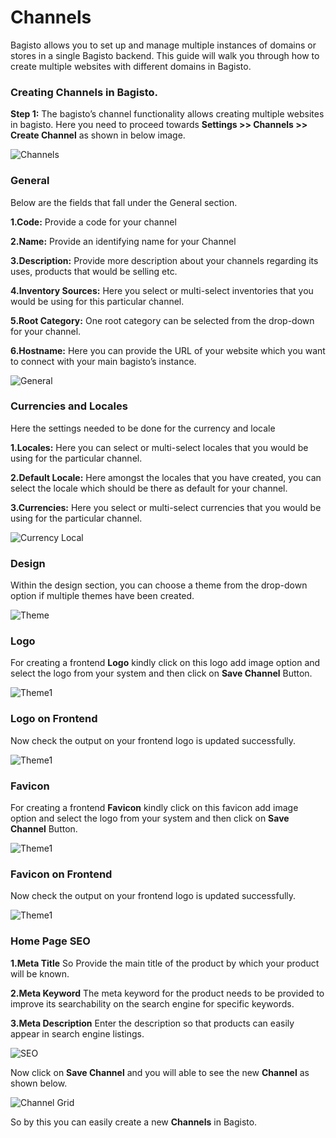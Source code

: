 # Channels 

Bagisto allows you to set up and manage multiple instances of domains or stores in a single Bagisto backend. This guide will walk you through how to create multiple websites with different domains in Bagisto.

### Creating Channels in Bagisto.

**Step 1:** The bagisto’s channel functionality allows creating multiple websites in bagisto. Here you need to proceed towards **Settings >> Channels >> Create Channel** as shown in below image.

  ![Channels](../../assets/2.0/images/settings/channels.png)

### General

Below are the fields that fall under the General section.

**1.Code:** Provide a code for your channel

**2.Name:** Provide an identifying name for your Channel

**3.Description:** Provide more description about your channels regarding its uses, products that would be selling etc.

**4.Inventory Sources:** Here you select or multi-select inventories that you would be using for this particular channel.

**5.Root Category:** One root category can be selected from the drop-down for your channel.

**6.Hostname:** Here you can provide the URL of your website which you want to connect with your main bagisto’s instance.

  ![General](../../assets/2.0/images/settings/general.png)

### Currencies and Locales
Here the settings needed to be done for the currency and locale

**1.Locales:** Here you can select or multi-select locales that you would be using for the particular channel.

**2.Default Locale:** Here amongst the locales that you have created, you can select the locale which should be there as default for your channel.

**3.Currencies:** Here you select or multi-select currencies that you would be using for the particular channel.

  ![Currency Local](../../assets/2.0/images/settings/currencyLocal.png)

### Design

Within the design section, you can choose a theme from the drop-down option if multiple themes have been created.

 ![Theme](../../assets/2.0/images/settings/theme.png)

### Logo 

For creating a frontend **Logo** kindly click on this logo add image option and select the logo from your system and then click on **Save Channel** Button.

 ![Theme1](../../assets/2.0/images/settings/frontendLogos.png)

### Logo on Frontend

Now check the output on your frontend logo is updated successfully.

 ![Theme1](../../assets/2.0/images/settings/logoOutputs.png)

### Favicon 

For creating a frontend **Favicon** kindly click on this favicon add image option and select the logo from your system and then click on **Save Channel** Button.

 ![Theme1](../../assets/2.0/images/settings/frontendFavicon.png)
 
### Favicon on Frontend 

Now check the output on your frontend logo is updated successfully.

 ![Theme1](../../assets/2.0/images/settings/faviconOutput.png)

### Home Page SEO

**1.Meta Title** So Provide the main title of the product by which your product will be known.

**2.Meta Keyword** The meta keyword for the product needs to be provided to improve its searchability on the search engine for specific keywords.

**3.Meta Description** Enter the description so that products can easily appear in search engine listings.

 ![SEO](../../assets/2.0/images/settings/seo.png)

Now click on **Save Channel** and you will able to see the new **Channel** as shown below.

 ![Channel Grid](../../assets/2.0/images/settings/channelGrid.png)

So by this you can easily create a new **Channels** in Bagisto.